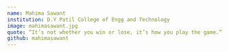 ```yaml
---
name: Mahima Sawant
institution: D.Y Patil College of Engg and Technology
image: mahimasawant.jpg
quote: “It’s not whether you win or lose, it’s how you play the game.”
github: mahimasawant
---
```

